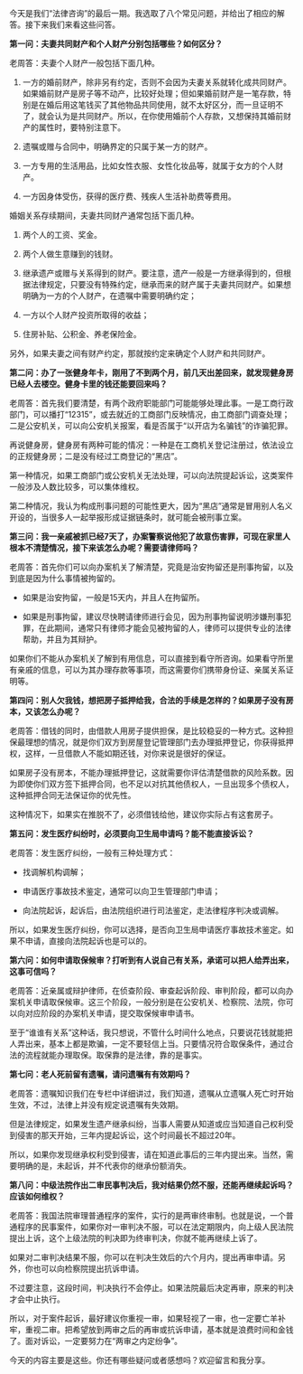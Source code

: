 今天是我们“法律咨询”的最后一期。我选取了八个常见问题，并给出了相应的解答。接下来我们来看这些问答。

**第一问：夫妻共同财产和个人财产分别包括哪些？如何区分？**

老周答：夫妻个人财产一般包括下面几种。

1. 一方的婚前财产，除非另有约定，否则不会因为夫妻关系就转化成共同财产。如果婚前财产是房子等不动产，比较好处理；但如果婚前财产是一笔存款，特别是在婚后用这笔钱买了其他物品共同使用，就不太好区分，而一旦证明不了，就会认为是共同财产。所以，在你使用婚前个人存款，又想保持其婚前财产的属性时，要特别注意下。

2. 遗嘱或赠与合同中，明确界定的只属于某一方的财产。

3. 一方专用的生活用品，比如女性衣服、女性化妆品等，就属于女方的个人财产。

4. 一方因身体受伤，获得的医疗费、残疾人生活补助费等费用。


婚姻关系存续期间，夫妻共同财产通常包括下面几种。

1. 两个人的工资、奖金。

2. 两个人做生意赚到的钱财。

3. 继承遗产或赠与关系得到的财产。要注意，遗产一般是一方继承得到的，但根据法律规定，只要没有特殊约定，继承而来的财产属于夫妻共同财产。如果想明确为一方的个人财产，在遗嘱中需要明确约定；

4. 一方以个人财产投资所取得的收益；

5. 住房补贴、公积金、养老保险金。


另外，如果夫妻之间有财产约定，那就按约定来确定个人财产和共同财产。

**第二问：办了一张健身年卡，刚用了不到两个月，前几天出差回来，就发现健身房已经人去楼空。健身卡里的钱还能要回来吗？**

老周答：首先我们要清楚，有两个政府职能部门可能能够处理此事。一是工商行政部门，可以播打“12315”，或去就近的工商部门反映情况，由工商部门调查处理；二是公安机关，可以向公安机关报案，看是否属于“以开店为名骗钱”的诈骗犯罪。

再说健身房，健身房有两种可能的情况：一种是在工商机关登记注册过，依法设立的正规健身房；二是没有经过工商登记的“黑店”。

第一种情况，如果工商部门或公安机关无法处理，可以向法院提起诉讼，这类案件一般涉及人数比较多，可以集体维权。

第二种情况，我认为构成刑事问题的可能性更大，因为“黑店”通常是冒用别人名义开设的，当很多人一起举报形成证据链条时，就可能会被刑事立案。

**第三问：我一亲戚被抓已经7天了，办案警察说他犯了故意伤害罪，可现在家里人根本不清楚情况，接下来该怎么办呢？需要请律师吗？**

老周答：首先你们可以向办案机关了解清楚，究竟是治安拘留还是刑事拘留，以及到底是因为什么事情被拘留的。

- 如果是治安拘留，一般是15天内，并且人在拘留所。

- 如果是刑事拘留，建议尽快聘请律师进行会见，因为刑事拘留说明涉嫌刑事犯罪，在此期间，通常只有律师才能会见被拘留的人，律师可以提供专业的法律帮助，并且为其辩护。


如果你们不能从办案机关了解到有用信息，可以直接到看守所咨询。如果看守所里有亲戚的信息，可以为其办理存款等事项，而这需要你们携带身份证、亲属关系证明等。

**第四问：别人欠我钱，想把房子抵押给我，合法的手续是怎样的？如果房子没有房本，又该怎么办呢？**

老周答：借钱的同时，由借款人用房子提供担保，是比较稳妥的一种方式。这种担保最理想的情况，就是你们双方到房屋登记管理部门去办理抵押登记，你获得抵押权，这样，一旦借款人不能如期还钱，对你来说是很好的保证。

如果房子没有房本，不能办理抵押登记，这就需要你评估清楚借款的风险系数。因为即使你们双方签下抵押合同，也不足以对抗其他债权人，一旦出现多个债权人，这种抵押合同无法保证你的优先性。

这种情况下，如果实在推脱不了，必须借钱给他，建议你实际占有这套房子。

**第五问：发生医疗纠纷时，必须要向卫生局申请吗？能不能直接诉讼？**

老周答：发生医疗纠纷，一般有三种处理方式：

- 找调解机构调解；

- 申请医疗事故技术鉴定，通常可以向卫生管理部门申请；

- 向法院起诉，起诉后，由法院组织进行司法鉴定，走法律程序判决或调解。


所以，如果发生医疗纠纷，你可以选择，是否向卫生局申请医疗事故技术鉴定。如果不申请，直接向法院起诉也是可以的。

**第六问：如何申请取保候审？打听到有人说自己有关系，承诺可以把人给弄出来，这事可信吗？**

老周答：近亲属或辩护律师，在侦查阶段、审查起诉阶段、审判阶段，都可以向办案机关申请取保候审。这三个阶段，一般分别是在公安机关、检察院、法院，你可以向对应阶段的办案机关申请，提交取保候审申请书。

至于“谁谁有关系”这种话，我只想说，不管什么时间什么地点，只要说花钱就能把人弄出来，基本上都是欺骗，一定不要轻信上当。只要情况符合取保条件，通过合法的流程就能办理取保。取保靠的是法律，靠的是事实。

**第七问：老人死前留有遗嘱，请问遗嘱有有效期吗？**

老周答：遗嘱知识我们在专栏中详细讲过，我们知道，遗嘱从立遗嘱人死亡时开始生效，不过，法律上并没有规定说遗嘱有失效期。

但是法律规定，如果发生遗产继承纠纷，当事人需要从知道或应当知道自己权利受到侵害的那天开始，三年内提起诉讼，这个时间最长不超过20年。

所以，如果你发现继承权利受到侵害，请在知道此事后的三年内提出来。当然，需要明确的是，未起诉，并不代表你的继承份额消失。

**第八问：中级法院作出二审民事判决后，我对结果仍然不服，还能再继续起诉吗？应该如何维权？**

老周答：我国法院审理普通程序的案件，实行的是两审终审制。也就是说，一个普通程序的民事案件，如果你对一审判决不服，可以在法定期限内，向上级人民法院提出上诉，这个上级法院的判决即为终审判决，你就不能再继续上诉了。

如果对二审判决结果不服，你可以在判决生效后的六个月内，提出再审申请。另外，你也可以向检察院提出抗诉申请。

不过要注意，这段时间，判决执行不会停止。如果法院最后决定再审，原来的判决才会中止执行。

所以，对于案件起诉，最好建议你重视一审，如果轻视了一审，也一定要亡羊补牢，重视二审。把希望放到两审之后的再审或抗诉申请，基本就是浪费时间和金钱了。面对诉讼，一定要努力在“两审之内定纷争”。

今天的内容主要是这些。你还有哪些疑问或者感想吗？欢迎留言和我分享。
